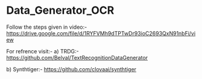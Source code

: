 # Data_Generator_OCR

Follow the steps given in video:- https://drive.google.com/file/d/1RYFVMh9dTPTwDr93ioC2693QxN91nbFi/view

For refrence visit:-
  a) TRDG:- https://github.com/Belval/TextRecognitionDataGenerator
  
  b) Synthtiger:- https://github.com/clovaai/synthtiger
